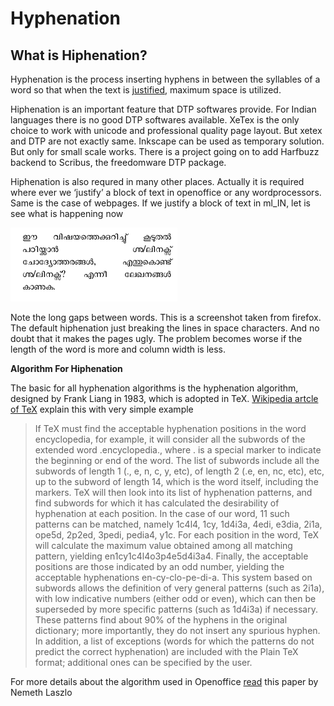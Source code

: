 # Hyphenation

## **What is Hiphenation?**

Hyphenation is the process inserting hyphens in between the syllables of a word so that when the text is [justified](http://en.wikipedia.org/wiki/Justification_%28typesetting%29), maximum space is utilized.

Hiphenation is an important feature that DTP softwares provide. For Indian languages there is no good DTP softwares available. XeTex is the only choice to work with unicode and professional quality page layout. But xetex and DTP are not exactly same. Inkscape can be used as temporary solution. But only for small scale works. There is a project going on to add Harfbuzz backend to Scribus, the freedomware DTP package.

Hiphenation is also requred in many other places. Actually it is required where ever we ‘justify’ a block of text in openoffice or any wordprocessors. Same is the case of webpages. If we justify a block of text in ml\_IN, let is see what is happening now

![](../.gitbook/assets/image%20%286%29.png)

Note the long gaps between words. This is a screenshot taken from firefox. The default hiphenation just breaking the lines in space characters. And no doubt that it makes the pages ugly. The problem becomes worse if the length of the word is more and column width is less.

**Algorithm For Hiphenation**

The basic for all hyphenation algorithms is the hyphenation algorithm, designed by Frank Liang in 1983, which is adopted in TeX. [Wikipedia artcle of TeX](http://en.wikipedia.org/wiki/TeX#Hyphenation_and_justification) explain this with very simple example

> If TeX must find the acceptable hyphenation positions in the word encyclopedia, for example, it will consider all the subwords of the extended word .encyclopedia., where . is a special marker to indicate the beginning or end of the word. The list of subwords include all the subwords of length 1 \(., e, n, c, y, etc\), of length 2 \(.e, en, nc, etc\), etc, up to the subword of length 14, which is the word itself, including the markers. TeX will then look into its list of hyphenation patterns, and find subwords for which it has calculated the desirability of hyphenation at each position. In the case of our word, 11 such patterns can be matched, namely 1c4l4, 1cy, 1d4i3a, 4edi, e3dia, 2i1a, ope5d, 2p2ed, 3pedi, pedia4, y1c. For each position in the word, TeX will calculate the maximum value obtained among all matching pattern, yielding en1cy1c4l4o3p4e5d4i3a4. Finally, the acceptable positions are those indicated by an odd number, yielding the acceptable hyphenations en-cy-clo-pe-di-a. This system based on subwords allows the definition of very general patterns \(such as 2i1a\), with low indicative numbers \(either odd or even\), which can then be superseded by more specific patterns \(such as 1d4i3a\) if necessary. These patterns find about 90% of the hyphens in the original dictionary; more importantly, they do not insert any spurious hyphen. In addition, a list of exceptions \(words for which the patterns do not predict the correct hyphenation\) are included with the Plain TeX format; additional ones can be specified by the user.

For more details about the algorithm used in Openoffice [read](http://markmail.org/download.xqy?id=rwne7kf67ttyk62l&number=2) this paper by Nemeth Laszlo

